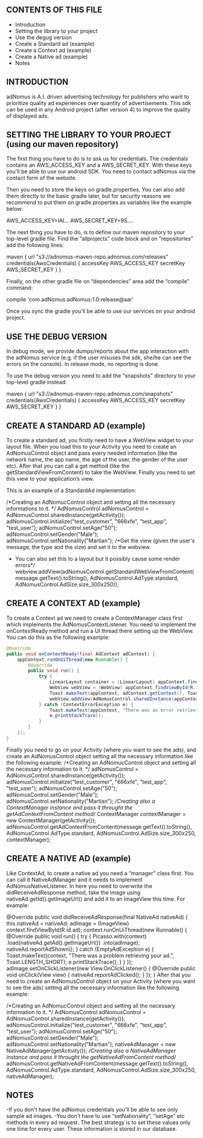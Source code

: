 CONTENTS OF THIS FILE
---------------------
   
 * Introduction
 * Setting the library to your project
 * Use the degug version
 * Create a Standard ad (example)
 * Create a Context ad (example)
 * Create a Native ad (example)
 * Notes
 

INTRODUCTION
------------

adNomus is A.I. driven advertising technology for publishers who want to prioritize quality ad experiences over quantity of advertisements. This sdk can be used in any Android project (after version 4) to improve the quality of displayed ads. 

SETTING THE LIBRARY TO YOUR PROJECT (using our maven repository)
------------

The first thing you have to do is to ask us for credentials. The credentials contains an AWS_ACCESS_KEY and a AWS_SECRET_KEY. With these keys you'll be able to use our android SDK. 
You need to contact adNomus via the contact form of the website.

Then you need to store the keys on gradle.properties. You can also add them directly to the basic gradle later, but for security reasons we recommend to put them on gradle.properties as variables like the example below: 

AWS_ACCESS_KEY=IAI...
AWS_SECRET_KEY=9S....

The next thing you have to do, is to define our maven repository to your top-level gradle file. Find the “allprojects” code block and on “repositories” add the following lines:

maven {
    url "s3://adnomus-maven-repo.adnomus.com/releases"
    credentials(AwsCredentials) {
        accessKey AWS_ACCESS_KEY
        secretKey AWS_SECRET_KEY
    }
}

Finally, on the other gradle file on “dependencies” area add the “compile” command: 

compile 'com.adNomus:adNomus:1.0:release@aar'

Once you sync the gradle you'll be able to use our services on your android project. 



USE THE DEBUG VERSION
------------
In debug mode, we provide dumps/reports about the app interaction with the adNomus service (e.g. if the user 
misuses the sdk,  she/he can see the errors on the console). In release mode, no reporting is done. 

To use the debug version you need to add the “snapshots” directory to your top-level gradle instead.

maven {
    url "s3://adnomus-maven-repo.adnomus.com/snapshots"
    credentials(AwsCredentials) {
        accessKey AWS_ACCESS_KEY
        secretKey AWS_SECRET_KEY
    }
}



CREATE A STANDARD AD (example)
------------

To create a standard ad, you firstly need to have a WebView widget to your layout file. When you load this to your Activity you need to create an AdNomusControl object and pass every needed information (like the network name, the app name, the age of the user, the gender of the user etc). After that you can call a get method (like the getStandardViewFromContent) to take the WebView. Finally you need to set this view to your application’s view. 

This is an example of a StandardAd implementation: 

/*Creating an AdNomucControl object and setting all the necessary informations to it. */
AdNomusControl adNomusControl = AdNomusControl.sharedInstance(getActivity());
adNomusControl.initialize("test_customer", "666xfe", "test_app", "test_user");
adNomusControl.setAge("50");
adNomusControl.setGender("Male");
adNomusControl.setNationality("Martian");
/*Get the view (given the user's message, the type and the size) and set it to the webview.
* You can also set this to a layout but it possibly cause some render errors*/
webview.addView(adNomusControl.getStandardWebViewFromContent(message.getText().toString(), AdNomusControl.AdType.standard, AdNomusControl.AdSize.size_300x250));


CREATE A CONTEXT AD (example)
------------

To create a Context ad we need to create a ContextManager class first which implements the AdNomusContextListener. You need to implement the onContextReady method and run a UI thread there setting up the WebView. You can do this as the following example: 

```java
@Override
public void onContextReady(final AdContext adContext) {
    appContext.runOnUiThread(new Runnable() {
        @Override
        public void run() {
            try {
                LinearLayout container = (LinearLayout) appContext.findViewById(R.id.container);
                WebView webView = (WebView) appContext.findViewById(R.id.webview);
                Toast.makeText(appContext, adContext.getContext(), Toast.LENGTH_SHORT);
                webView.addView(AdNomusControl.sharedInstance(appContext).getStandardWebViewFromContext(adContext.getContext(), AdNomusControl.AdType.standard, AdNomusControl.AdSize.size_300x250));
            } catch (ContextErrorException e) {
                Toast.makeText(appContext, "There was an error retrieving the context", Toast.LENGTH_SHORT);
                e.printStackTrace();
            }
        }
    });
}
```
Finally you need to go on your Activity (where you want to see the ads), and create an AdNomusControl object setting all the necessary information like the following example: 
/*Creating an AdNomucControl object and setting all the necessary information to it. */
adNomusControl = AdNomusControl.sharedInstance(getActivity());
adNomusControl.initialize("test_customer", "666xfe", "test_app", "test_user");
adNomusControl.setAge("50");
adNomusControl.setGender("Male");
adNomusControl.setNationality("Martian");
/*Creating also a ContextManager instance  and pass it throught the getAdContextFromContent method*/
ContextManager contextManager = new ContextManager(getActivity());
adNomusControl.getAdContextFromContent(message.getText().toString(), AdNomusControl.AdType.standard, AdNomusControl.AdSize.size_300x250, contextManager);
 
CREATE A NATIVE AD (example)
------------

Like ContextAd, to create a native ad you need a “manager” class first. You can call it NativeAdManager and it needs to implement AdNomusNativeListener. In here you need to overwrite the didReceiveAdResponse method, take the image using nativeAd.getId().getImageUrl() and add it to an ImageView this time. For example: 

@Override
public void didReceiveAdResponse(final NativeAd nativeAd) {
    this.nativeAd = nativeAd;
    adImage = (ImageView) context.findViewById(R.id.ad);
    context.runOnUiThread(new Runnable() {
        @Override
        public void run() {
            try {
                Picasso.with(context)
                        .load(nativeAd.getAd().getImageUrl())
                        .into(adImage);
                nativeAd.reportAdShown();
            } catch (EmptyAdException e) {
                Toast.makeText(context, "There was a problem retrieving your ad.", Toast.LENGTH_SHORT);
                e.printStackTrace();
            }
        }
    });
    adImage.setOnClickListener(new View.OnClickListener() {
        @Override
        public void onClick(View view) {
            nativeAd.reportAdClicked();
        }
    });
}
After that you need to create an AdNomusControl object on your Activity  (where you want to see the ads) setting all the necessary information like the following example:

/*Creating an AdNomucControl object and setting all the necessary information to it. */
AdNomusControl adNomusControl = AdNomusControl.sharedInstance(getActivity());
adNomusControl.initialize("test_customer", "666xfe", "test_app", "test_user");
adNomusControl.setAge("50");
adNomusControl.setGender("Male");
adNomusControl.setNationality("Martian");
nativeAdManager = new NativeAdManager(getActivity());
/*Creating also a NativeAdManager instance  and pass it throught the getNativeAdFromContent method*/
adNomusControl.getNativeAdFromContent(message.getText().toString(), AdNomusControl.AdType.standard, AdNomusControl.AdSize.size_300x250, nativeAdManager);


NOTES
------------

-If you don't have the adNomus credentials you'll be able to see only sample ad images.
-You don't have to use “setNationality”, “setAge” etc methods in every ad request. The best strategy is to set these values only one time for every user. These information is stored in our database. 
